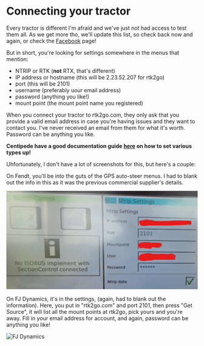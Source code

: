 # Connecting your tractor

Every tractor is different I'm afraid and we've just not had access to test them all. As we get more tho, we'll update this list, so check back now and again, or check the [Facebook](https://fb.me/freertk) page!

But in short, you're looking for settings somewhere in the menus that mention:

- NTRIP or RTK (**not** RTX, that's different)
- IP address or hostname (this will be 2.23.52.207 for rtk2go)
- port (this will be 2101)
- username (preferably uour email address)
- password (anything you like!)
- mount point (the mount point name you registered)

When you connect your tractor to rtk2go.com, they only ask that you provide a valid email address in case you're having issues and they want to contact you. I've never received an email from them for what it's worth. Password can be anything you like.

**Centipede have a good documentation guide [here](centipede.md) on how to set various types up!**

Uhfortunately, I don't have a lot of screenshots for this, but here's a couple:

On Fendt, you'll be into the guts of the GPS auto-steer menus. I had to blank out the info in this as it was the previous commercial supplier's details.

![Fendt](fendt.png)

On FJ Dynamics, it's in the settings, (again, had to blank out the information). Here, you put in "rtk2go.com" and port 2101, then press "Get Source", it will list all the mount points at rtk2go, pick yours and you're away. Fill in your email address for account, and again, password can be anything you like!

![FJ Dynamics](fjd.png)